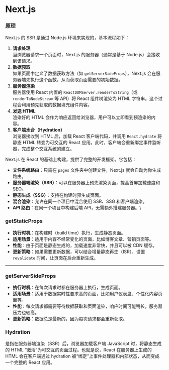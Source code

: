 # Next.js

### &#x20;原理

Next.js 的 SSR 是通过 Node.js 环境来实现的，基本流程如下：

1. **请求处理**\
   当浏览器请求一个页面时，Next.js 的服务器（通常是基于 Node.js）会接收到该请求。
2. **数据预取**\
   如果页面中定义了数据获取方法（如 `getServerSideProps`），Next.js 会在服务器端先执行这个函数，从而获取页面需要的初始数据。
3. **服务器渲染**\
   服务器使用 React 内置的 `ReactDOMServer.renderToString`（或 `renderToNodeStream` 等 API）将 React 组件树渲染为 HTML 字符串。这个过程会利用预先获取的数据填充组件内容。
4. **发送 HTML**\
   渲染好的 HTML 会作为响应返回给浏览器，用户可以立即看到预渲染的内容。
5. **客户端水合（Hydration）**\
   浏览器接收到 HTML 后，加载 React 客户端代码，并调用 `React.hydrate` 将静态 HTML 转变为可交互的 React 应用。此时，客户端会重新绑定事件监听器，完成整个交互系统的建立。

Next.js 在 React 的基础上构建，提供了完整的开发框架。它包括：

* **文件系统路由**：只需在 `pages` 文件夹中创建文件，Next.js 就会自动为你生成路由。
* **服务器端渲染（SSR）**：可以在服务器上预先渲染页面，提高首屏加载速度和 SEO。
* **静态生成（SSG）**：支持在构建时预生成页面。
* **混合渲染**：允许在同一个项目中混合使用 SSR、SSG 和客户端渲染。
* **API 路由**：在同一个项目中构建后端 API，无需额外搭建服务器。\


### getStaticProps

* **执行时机**：在构建时（build time）执行，生成静态页面。
* **适用场景**：适用于内容不经常变化的页面，比如博客文章、营销页面等。
* **性能**：由于页面是静态生成的，加载速度非常快，并且可以被 CDN 缓存。
* **更新策略**：如果需要更新数据，可以结合增量静态再生（ISR），设置 `revalidate` 时间，让页面在后台重新生成。

***

### getServerSideProps

* **执行时机**：在每次请求时都在服务器上执行，生成页面。
* **适用场景**：适用于数据实时性要求高的页面，比如用户仪表盘、个性化内容页面等。
* **性能**：每次请求都需要等待数据获取和页面渲染，响应时间可能稍长，服务器压力也较高。
* **更新策略**：数据总是最新的，因为每次请求都会重新获取。

### Hydration&#x20;

是指在服务器端渲染（SSR）后，浏览器加载客户端 JavaScript 时，将静态生成的 HTML “激活”为可交互的页面过程。也就是说，React 在服务器上生成的 HTML 会在客户端通过 hydration 被“绑定”上事件处理器和内部状态，从而变成一个完整的 React 应用。
